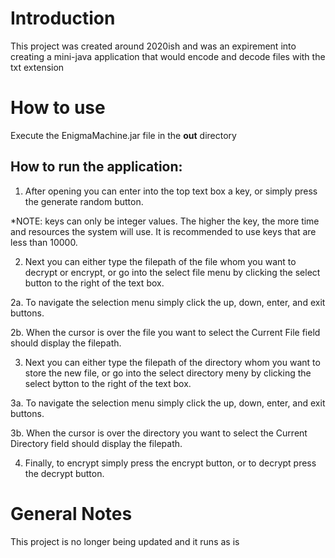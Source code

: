 # Introduction

This project was created around 2020ish and was an expirement into creating a mini-java application that would encode and decode files with the txt extension

# How to use

Execute the EnigmaMachine.jar file in the **out** directory

## How to run the application:

1. After opening you can enter into the top text box a key, or simply press the generate random button. 

*NOTE: keys can only be integer values. The higher the key, the more time and resources the system will use. It is recommended to use keys that are less than 10000.

2. Next you can either type the filepath of the file whom you want to decrypt or encrypt, or go into the select file menu by clicking the select button to the right of the text box.

2a. To navigate the selection menu simply click the up, down, enter, and exit buttons. 

2b. When the cursor is over the file you want to select the Current File field should display the filepath.

3. Next you can either type the filepath of the directory whom you want to store the new file, or go into the select directory meny by clicking the select bytton to the right of the text box.

3a. To navigate the selection menu simply click the up, down, enter, and exit buttons. 

3b. When the cursor is over the directory you want to select the Current Directory field should display the filepath.

4. Finally, to encrypt simply press the encrypt button, or to decrypt press the decrypt button.



# General Notes

This project is no longer being updated and it runs as is
